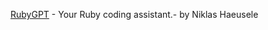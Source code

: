 [RubyGPT](https://chat.openai.com/g/g-ASMq03VdH-rubygpt) - Your Ruby coding assistant.- by Niklas Haeusele
